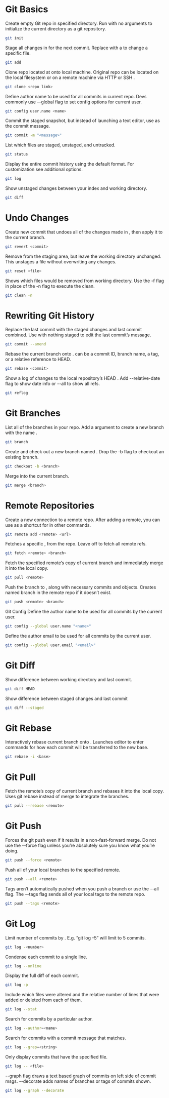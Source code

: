 # Git Basics

Create empty Git repo in specified directory. Run with no arguments to initialize the current directory as a git repository.

```bash
git init
```

Stage all changes in for the next commit. Replace with a to change a specific file.

```bash
git add
```

Clone repo located at onto local machine. Original repo can be located on the local filesystem or on a remote machine via HTTP or SSH .

```bash
git clone <repo link>
```

Define author name to be used for all commits in current repo. Devs commonly use --global flag to set config options for current user.

```bash
git config user.name <name>
```

Commit the staged snapshot, but instead of launching a text editor, use as the commit message.

```bash
git commit -m "<message>"
```

List which files are staged, unstaged, and untracked.

```bash
git status
```

Display the entire commit history using the default format. For customization see additional options.

```bash
git log
```

Show unstaged changes between your index and working directory.

```bash
git diff
```

# Undo Changes

Create new commit that undoes all of the changes made in , then apply it to the current branch.

```bash
git revert <commit>
```

Remove from the staging area, but leave the working directory unchanged. This unstages a file without overwriting any changes.

```bash
git reset <file>
```

Shows which files would be removed from working directory. Use the -f flag in place of the -n flag to execute the clean.

```bash
git clean -n
```

# Rewriting Git History

Replace the last commit with the staged changes and last commit combined. Use with nothing staged to edit the last commit’s message.

```bash
git commit --amend
```

Rebase the current branch onto . can be a commit ID, branch name, a tag, or a relative reference to HEAD.

```bash
git rebase <commit>
```

Show a log of changes to the local repository’s HEAD . Add --relative-date flag to show date info or --all to show all refs.

```bash
git reflog
```

# Git Branches

List all of the branches in your repo. Add a argument to create a new branch with the name .

```bash
git branch
```

Create and check out a new branch named . Drop the -b flag to checkout an existing branch.

```bash
git checkout -b <branch>
```

Merge into the current branch.

```bash
git merge <branch>
```

# Remote Repositories

Create a new connection to a remote repo. After adding a remote, you can use as a shortcut for in other commands.

```bash
git remote add <remote> <url>
```

Fetches a specific , from the repo. Leave off to fetch all remote refs.

```bash
git fetch <remote> <branch>
```

Fetch the specified remote’s copy of current branch and immediately merge it into the local copy.

```bash
git pull <remote>
```

Push the branch to , along with necessary commits and objects. Creates named branch in the remote repo if it doesn’t exist.

```bash
git push <remote> <branch>
```

Git Config Define the author name to be used for all commits by the current user.

```bash
git config --global user.name "<name>"
```

Define the author email to be used for all commits by the current user.

```bash
git config --global user.email "<email>"
```

# Git Diff

Show difference between working directory and last commit.

```bash
git diff HEAD
```

Show difference between staged changes and last commit

```bash
git diff --staged
```


# Git Rebase

Interactively rebase current branch onto . Launches editor to enter commands for how each commit will be transferred to the new base.

```bash
git rebase -i <base>
```

# Git Pull

Fetch the remote’s copy of current branch and rebases it into the local copy. Uses git rebase instead of merge to integrate the branches.

```bash
git pull --rebase <remote>
```

# Git Push

Forces the git push even if it results in a non-fast-forward merge. Do not use the --force flag unless you’re absolutely sure you know what you’re doing.

```bash
git push --force <remote>
```

Push all of your local branches to the specified remote.

```bash
git push --all <remote>
```

Tags aren’t automatically pushed when you push a branch or use the --all flag. The --tags flag sends all of your local tags to the remote repo.

```bash
git push --tags <remote>
```

# Git Log

Limit number of commits by . E.g. ”git log -5” will limit to 5 commits.

```bash
git log -<number>
```

Condense each commit to a single line.

```bash
git log --online
```

Display the full diff of each commit.

```bash
git log -p
```

Include which files were altered and the relative number of lines that were added or deleted from each of them.

```bash
git log --stat
```

Search for commits by a particular author.

```bash
git log --author=<name>
```

Search for commits with a commit message that matches.

```bash
git log --grep=<string>
```

Only display commits that have the specified file.

```bash
git log -- <file>
```

--graph flag draws a text based graph of commits on left side of commit msgs. --decorate adds names of branches or tags of commits shown.

```bash
git log --graph --decorate
```



